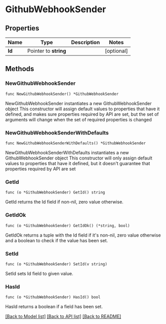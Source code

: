 # GithubWebhookSender

## Properties

Name | Type | Description | Notes
------------ | ------------- | ------------- | -------------
**Id** | Pointer to **string** |  | [optional] 

## Methods

### NewGithubWebhookSender

`func NewGithubWebhookSender() *GithubWebhookSender`

NewGithubWebhookSender instantiates a new GithubWebhookSender object
This constructor will assign default values to properties that have it defined,
and makes sure properties required by API are set, but the set of arguments
will change when the set of required properties is changed

### NewGithubWebhookSenderWithDefaults

`func NewGithubWebhookSenderWithDefaults() *GithubWebhookSender`

NewGithubWebhookSenderWithDefaults instantiates a new GithubWebhookSender object
This constructor will only assign default values to properties that have it defined,
but it doesn't guarantee that properties required by API are set

### GetId

`func (o *GithubWebhookSender) GetId() string`

GetId returns the Id field if non-nil, zero value otherwise.

### GetIdOk

`func (o *GithubWebhookSender) GetIdOk() (*string, bool)`

GetIdOk returns a tuple with the Id field if it's non-nil, zero value otherwise
and a boolean to check if the value has been set.

### SetId

`func (o *GithubWebhookSender) SetId(v string)`

SetId sets Id field to given value.

### HasId

`func (o *GithubWebhookSender) HasId() bool`

HasId returns a boolean if a field has been set.


[[Back to Model list]](../README.md#documentation-for-models) [[Back to API list]](../README.md#documentation-for-api-endpoints) [[Back to README]](../README.md)


